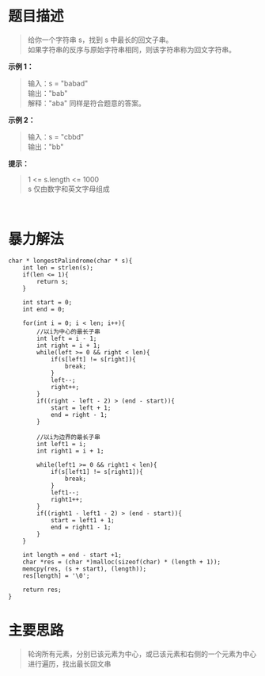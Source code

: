 # **题目描述**
>给你一个字符串 s，找到 s 中最长的回文子串。  
>如果字符串的反序与原始字符串相同，则该字符串称为回文字符串。  

**示例 1：**
>输入：s = "babad"  
>输出："bab"  
>解释："aba" 同样是符合题意的答案。  

**示例 2：**
>输入：s = "cbbd"  
>输出："bb"  

**提示：**
>1 <= s.length <= 1000  
>s 仅由数字和英文字母组成  


<br/>

# **暴力解法**
    char * longestPalindrome(char * s){
        int len = strlen(s);
        if(len <= 1){
            return s;
        }

        int start = 0;
        int end = 0;

        for(int i = 0; i < len; i++){
            //以i为中心的最长子串
            int left = i - 1;
            int right = i + 1;
            while(left >= 0 && right < len){
                if(s[left] != s[right]){
                    break;
                }
                left--;
                right++;
            }
            if((right - left - 2) > (end - start)){
                start = left + 1;
                end = right - 1;
            }

            //以i为边界的最长子串
            int left1 = i;
            int right1 = i + 1;

            while(left1 >= 0 && right1 < len){
                if(s[left1] != s[right1]){
                    break;
                }
                left1--;
                right1++;
            }
            if((right1 - left1 - 2) > (end - start)){
                start = left1 + 1;
                end = right1 - 1;
            }
        }

        int length = end - start +1;
        char *res = (char *)malloc(sizeof(char) * (length + 1));
        memcpy(res, (s + start), (length));
        res[length] = '\0';

        return res;
    }

# **主要思路**
>轮询所有元素，分别已该元素为中心，或已该元素和右侧的一个元素为中心进行遍历，找出最长回文串
